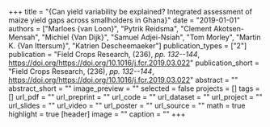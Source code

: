 +++
title = "{Can yield variability be explained? Integrated assessment of maize yield gaps across smallholders in Ghana}"
date = "2019-01-01"
authors = ["Marloes {van Loon}", "Pytrik Reidsma", "Clement Akotsen-Mensah", "Michiel {Van Dijk}", "Samuel Adjei-Nsiah", "Tom Morley", "Martin K. {Van Ittersum}", "Katrien Descheemaeker"]
publication_types = ["2"]
publication = "Field Crops Research, (236), _pp. 132--144_, https://doi.org/https://doi.org/10.1016/j.fcr.2019.03.022"
publication_short = "Field Crops Research, (236), _pp. 132--144_, https://doi.org/https://doi.org/10.1016/j.fcr.2019.03.022"
abstract = ""
abstract_short = ""
image_preview = ""
selected = false
projects = []
tags = []
url_pdf = ""
url_preprint = ""
url_code = ""
url_dataset = ""
url_project = ""
url_slides = ""
url_video = ""
url_poster = ""
url_source = ""
math = true
highlight = true
[header]
image = ""
caption = ""
+++
